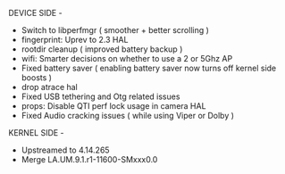 DEVICE SIDE -

- Switch to libperfmgr ( smoother + better scrolling )
- fingerprint: Uprev to 2.3 HAL
- rootdir cleanup ( improved battery backup )
- wifi: Smarter decisions on whether to use a 2 or 5Ghz AP
- Fixed battery saver ( enabling battery saver now turns off kernel side boosts )
- drop atrace hal
- Fixed USB tethering and Otg related issues
- props: Disable QTI perf lock usage in camera HAL
- Fixed Audio cracking issues ( while using Viper or Dolby )

KERNEL SIDE -

- Upstreamed to 4.14.265
- Merge LA.UM.9.1.r1-11600-SMxxx0.0
